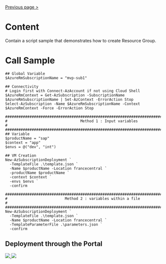 [Previous page >](../)

# Content
Contain a script sample that demonstrates how to create Resource Group.

# Call Sample
```
## Global Variable
$AzureRmSubscriptionName = "mvp-sub1"

## Connectivity
# Login first with Connect-AzAccount if not using Cloud Shell
$AzureRmContext = Get-AzSubscription -SubscriptionName $AzureRmSubscriptionName | Set-AzContext -ErrorAction Stop
Select-AzSubscription -Name $AzureRmSubscriptionName -Context $AzureRmContext -Force -ErrorAction Stop

###########################################################################################
#                                 Method 1 : Input variables                              #
###########################################################################################
## Variable
$productName = "sap"
$context = "app"
$envs = @("dev", "int")

## VM Creation
New-AzSubscriptionDeployment `
  -TemplateFile .\template.json `
  -Name $productName -Location francecentral `
  -productName $productName `
  -context $context `
  -envs $envs `
  -confirm

###########################################################################################
#                          Method 2 : variables within a file                             #
###########################################################################################
New-AzSubscriptionDeployment `
  -TemplateFile .\template.json `
  -Name $productName -Location francecentral `
  -TemplateParameterFile .\parameters.json `
  -confirm

```

Deployment through the Portal
------------

<a href="https://portal.azure.com/#create/Microsoft.Template/uri/https%3A%2F%2Fraw.githubusercontent.com%2FJamesDLD%2FAzureRm-Template%2Fmaster%2FCreate-AzRg%2Ftemplate.json" target="_blank">
    <img src="http://azuredeploy.net/deploybutton.png"/>
</a>

<a href="http://armviz.io/#/?load=https%3A%2F%2Fraw.githubusercontent.com%2FJamesDLD%2FAzureRm-Template%2Fmaster%2FCreate-AzRg%2Ftemplate.json" target="_blank">
    <img src="http://armviz.io/visualizebutton.png"/>
</a>
